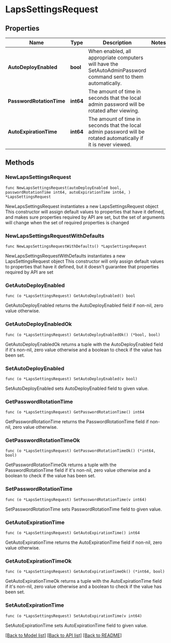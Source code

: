 # LapsSettingsRequest

## Properties

Name | Type | Description | Notes
------------ | ------------- | ------------- | -------------
**AutoDeployEnabled** | **bool** | When enabled, all appropriate computers will have the SetAutoAdminPassword command sent to them automatically. | 
**PasswordRotationTime** | **int64** | The amount of time in seconds that the local admin password will be rotated after viewing. | 
**AutoExpirationTime** | **int64** | The amount of time in seconds that the local admin password will be rotated automatically if it is never viewed. | 

## Methods

### NewLapsSettingsRequest

`func NewLapsSettingsRequest(autoDeployEnabled bool, passwordRotationTime int64, autoExpirationTime int64, ) *LapsSettingsRequest`

NewLapsSettingsRequest instantiates a new LapsSettingsRequest object
This constructor will assign default values to properties that have it defined,
and makes sure properties required by API are set, but the set of arguments
will change when the set of required properties is changed

### NewLapsSettingsRequestWithDefaults

`func NewLapsSettingsRequestWithDefaults() *LapsSettingsRequest`

NewLapsSettingsRequestWithDefaults instantiates a new LapsSettingsRequest object
This constructor will only assign default values to properties that have it defined,
but it doesn't guarantee that properties required by API are set

### GetAutoDeployEnabled

`func (o *LapsSettingsRequest) GetAutoDeployEnabled() bool`

GetAutoDeployEnabled returns the AutoDeployEnabled field if non-nil, zero value otherwise.

### GetAutoDeployEnabledOk

`func (o *LapsSettingsRequest) GetAutoDeployEnabledOk() (*bool, bool)`

GetAutoDeployEnabledOk returns a tuple with the AutoDeployEnabled field if it's non-nil, zero value otherwise
and a boolean to check if the value has been set.

### SetAutoDeployEnabled

`func (o *LapsSettingsRequest) SetAutoDeployEnabled(v bool)`

SetAutoDeployEnabled sets AutoDeployEnabled field to given value.


### GetPasswordRotationTime

`func (o *LapsSettingsRequest) GetPasswordRotationTime() int64`

GetPasswordRotationTime returns the PasswordRotationTime field if non-nil, zero value otherwise.

### GetPasswordRotationTimeOk

`func (o *LapsSettingsRequest) GetPasswordRotationTimeOk() (*int64, bool)`

GetPasswordRotationTimeOk returns a tuple with the PasswordRotationTime field if it's non-nil, zero value otherwise
and a boolean to check if the value has been set.

### SetPasswordRotationTime

`func (o *LapsSettingsRequest) SetPasswordRotationTime(v int64)`

SetPasswordRotationTime sets PasswordRotationTime field to given value.


### GetAutoExpirationTime

`func (o *LapsSettingsRequest) GetAutoExpirationTime() int64`

GetAutoExpirationTime returns the AutoExpirationTime field if non-nil, zero value otherwise.

### GetAutoExpirationTimeOk

`func (o *LapsSettingsRequest) GetAutoExpirationTimeOk() (*int64, bool)`

GetAutoExpirationTimeOk returns a tuple with the AutoExpirationTime field if it's non-nil, zero value otherwise
and a boolean to check if the value has been set.

### SetAutoExpirationTime

`func (o *LapsSettingsRequest) SetAutoExpirationTime(v int64)`

SetAutoExpirationTime sets AutoExpirationTime field to given value.



[[Back to Model list]](../README.md#documentation-for-models) [[Back to API list]](../README.md#documentation-for-api-endpoints) [[Back to README]](../README.md)



